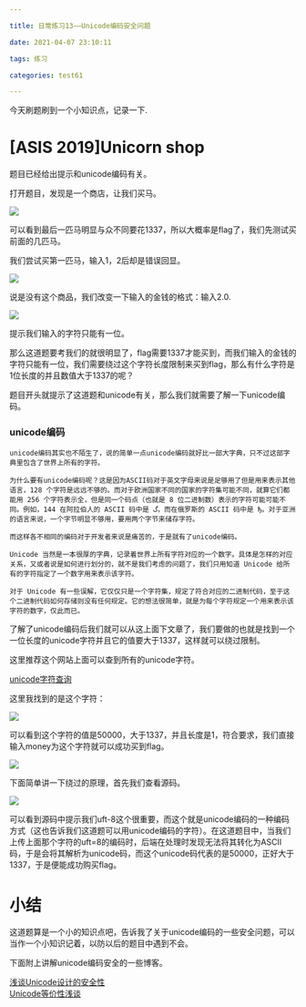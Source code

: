 ```yaml
---

title: 日常练习13——Unicode编码安全问题

date: 2021-04-07 23:10:11

tags: 练习

categories: test61

---
```

今天刷题刷到一个小知识点，记录一下.   

# [ASIS 2019]Unicorn shop  

题目已经给出提示和unicode编码有关。  

打开题目，发现是一个商店，让我们买马。  

[![](https://img.imgdb.cn/item/607003a08322e6675c295eb9.png)](https://img.imgdb.cn/item/607003a08322e6675c295eb9.png)  

可以看到最后一匹马明显与众不同要花1337，所以大概率是flag了，我们先测试买前面的几匹马。  

我们尝试买第一匹马，输入1，2后却是错误回显。   

[![](https://img.imgdb.cn/item/607004588322e6675c2a0bb3.png)](https://img.imgdb.cn/item/607004588322e6675c2a0bb3.png)  

说是没有这个商品，我们改变一下输入的金钱的格式：输入2.0.  

[![](https://img.imgdb.cn/item/607004e78322e6675c2a8a86.png)](https://img.imgdb.cn/item/607004e78322e6675c2a8a86.png)  

提示我们输入的字符只能有一位。  

那么这道题要考我们的就很明显了，flag需要1337才能买到，而我们输入的金钱的字符只能有一位，我们需要绕过这个字符长度限制来买到flag，那么有什么字符是1位长度的并且数值大于1337的呢？   

题目开头就提示了这道题和unicode有关，那么我们就需要了解一下unicode编码。  

### unicode编码

	unicode编码其实也不陌生了，说的简单一点unicode编码就好比一部大字典，只不过这部字典里包含了世界上所有的字符。  
	
	为什么要有unicode编码呢？这是因为ASCII码对于英文字母来说是足够用了但是用来表示其他语言，128 个字符是远远不够的。而对于欧洲国家不同的国家的字符集可能不同，就算它们都能用 256 个字符表示全，但是同一个码点（也就是 8 位二进制数）表示的字符可能可能不同。例如，144 在阿拉伯人的 ASCII 码中是 گ，而在俄罗斯的 ASCII 码中是 ђ。对于亚洲的语言来说，一个字节明显不够用，要用两个字节来储存字符。  
	
	而这样各不相同的编码对于开发者来说是痛苦的，于是就有了unicode编码。  
	
	Unicode 当然是一本很厚的字典，记录着世界上所有字符对应的一个数字。具体是怎样的对应关系，又或者说是如何进行划分的，就不是我们考虑的问题了，我们只用知道 Unicode 给所有的字符指定了一个数字用来表示该字符。
	
	对于 Unicode 有一些误解，它仅仅只是一个字符集，规定了符合对应的二进制代码，至于这个二进制代码如何存储则没有任何规定。它的想法很简单，就是为每个字符规定一个用来表示该字符的数字，仅此而已。

了解了unicode编码后我们就可以从这上面下文章了，我们要做的也就是找到一个一位长度的unicode字符并且它的值要大于1337，这样就可以绕过限制。  

这里推荐这个网站上面可以查到所有的unicode字符。   

[unicode字符查询](https://www.compart.com/en/unicode/U+2181)  

这里我找到的是这个字符：  

[![](https://img.imgdb.cn/item/60700c278322e6675c3137e7.png)](https://img.imgdb.cn/item/60700c278322e6675c3137e7.png)  

可以看到这个字符的值是50000，大于1337，并且长度是1，符合要求，我们直接输入money为这个字符就可以成功买到flag。  

[![](https://img.imgdb.cn/item/60700c938322e6675c31ab39.png)](https://img.imgdb.cn/item/60700c938322e6675c31ab39.png)  

下面简单讲一下绕过的原理，首先我们查看源码。  

[![](https://img.imgdb.cn/item/60700cd98322e6675c31e28c.png)](https://img.imgdb.cn/item/60700cd98322e6675c31e28c.png)  

可以看到源码中提示我们uft-8这个很重要，而这个就是unicode编码的一种编码方式（这也告诉我们这道题可以用unicode编码的字符）。在这道题目中，当我们上传上面那个字符的uft=8的编码时，后端在处理时发现无法将其转化为ASCII码，于是会将其解析为unicode码，而这个unicode码代表的是50000，正好大于1337，于是便能成功购买flag。  

# 小结  

这道题算是一个小的知识点吧，告诉我了关于unicode编码的一些安全问题，可以当作一个小知识记着，以防以后的题目中遇到不会。  

下面附上讲解unicode编码安全的一些博客。  

[浅谈Unicode设计的安全性](https://xz.aliyun.com/t/5402#toc-0)  
[Unicode等价性浅谈](https://blog.lyle.ac.cn/2018/10/29/unicode-normalization/)